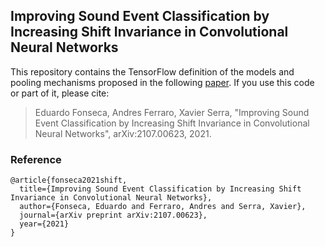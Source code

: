 
## Improving Sound Event Classification by <br> Increasing Shift Invariance in Convolutional Neural Networks

This repository contains the TensorFlow definition of the models and pooling mechanisms proposed in the following <a href="https://arxiv.org/abs/2107.00623" target="_blank">paper</a>. If you use this code or part of it, please cite:

>Eduardo Fonseca, Andres Ferraro, Xavier Serra, "Improving Sound Event Classification by Increasing Shift Invariance in Convolutional Neural Networks", arXiv:2107.00623, 2021.


### Reference
```
@article{fonseca2021shift,
  title={Improving Sound Event Classification by Increasing Shift Invariance in Convolutional Neural Networks},
  author={Fonseca, Eduardo and Ferraro, Andres and Serra, Xavier},
  journal={arXiv preprint arXiv:2107.00623},
  year={2021}
}




